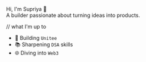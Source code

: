 Hi, I'm Supriya 👋  
A builder passionate about turning ideas into products.

// what I'm up to

- 🚀 Building `Unitee`
- 📚 Sharpening `DSA` skills
- 🌐 Diving into `Web3`
